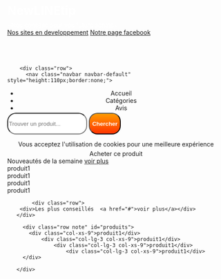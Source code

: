 
<html>
 <head>
       <meta name="viewport" content="width=device-width,initial-scale=1, shrink-to-fit=no"> 
       <link href="css/bootstrap.css" rel="stylesheet">
      <link href="betashop.css" rel="stylesheet">
 </head>
     <body>
       <div class="container">
       <div class="row" style="background-image:url('space.jpeg');backgrond-position:center;background-size:100% 100%;height:130px;" id="suivre">
           <h1 class="col-lg-4" style="color:white;height:23px;">NewLINEtip</h1>
           <div class="desc col-lg-6" style="color:white">~Nos conseils pour vos futurs achats~</div>
           <a href="#" class="col-xs-12 col-lg-6">Nos sites en developpement</a>
           <a class=" col-xs-12 col-lg-6" href="i.html">Notre page facebook</a>
         </div>
 
         
        <div class="row">
          <nav class="navbar navbar-default" style="height:110px;border:none;">
<ul class="nav" style="height:40px;text-align:center;"><li class="active <!--col-xs-4--> col-xs-4">Accueil</li>
       <li class="col-xs-4 col-lg-4">Catégories</li>
       <li class="col-xs-4 col-lg-4">Avis</li>
</ul>
<form>
	<input type="text" class="col-xs-6 col-xs-offset-1 col-lg-5 col-lg-offset-2" style="height:50px;border-radius:20px;"placeholder="Trouver un produit..."/>
	  <input type="submit" class="col-xs-4 col-lg-3" style="height:50px;border-radius:20px;color:white;background:linear-gradient(0deg,red -50%,#FF9A00);font-weight:bold;"value="Chercher"/>
</form>
</nav>
</div>
<div class="row">
        <div style="text-align:center;" class="col-xs-12">Vous acceptez l'utilisation de cookies pour une meilleure expérience</div>
       </div>
        <div class="row" style="margin-top:5px;" id="produit" >
        <div class="col-xs-9 col-lg-12" style="text-align:center;background-color: puhsla(180,20%,10%,0.1);">Acheter ce produit</div>
         </div>
         <div class="row">
        <div>Nouveautés de la semaine  <a href="#">voir plus</a></div>
       </div>
         <div class="row note" id="produits">
           <div class="col-xs-9 col-lg-3">produit1</div>
               <div class="col-xs-9 col-lg-3">produit1</div>
                   <div class="col-xs-9 col-lg-3">produit1</div>
                       <div class="col-xs-9">produit1</div>
         </div>
         
            <div class="row">
        <div>Les plus conseillés  <a href="#">voir plus</a></div>
       </div>
         
         <div class="row note" id="produits">
           <div class="col-xs-9">produit1</div>
               <div class="col-lg-3 col-xs-9">produit1</div>
                   <div class="col-lg-3 col-xs-9">produit1</div>
                       <div class="col-lg-3 col-xs-9">produit1</div>
         </div>
         
       </div>
   </body>
 </html>

